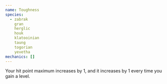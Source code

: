 ```yaml
---
name: Toughness
species:
  - zabrak
    gran
    herglic
    houk
    klatooinian
    taung
    togorian
    yevetha
mechanics: []
---
```

Your hit point maximum increases by 1, and it increases by 1 every time you gain a level.
